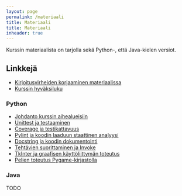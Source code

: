 ```yaml
---
layout: page
permalink: /materiaali
title: Materiaali
title: Materiaali
inheader: true
---
```


Kurssin materiaalista on tarjolla sekä Python-, että Java-kielen versiot.

## Linkkejä

- [Kirjoitusvirheiden korjaaminen materiaalissa](/korjausehdotus)
- [Kurssin hyväksiluku](/hyvaksiluku)

### Python

- [Johdanto kurssin aihealueisiin](/python/materiaali)
- [Unittest ja testaaminen](/python/unittest)
- [Coverage ja testikattavuus](/python/coverage)
- [Pylint ja koodin laaduun staattinen analyysi](/python/pylint)
- [Docstring ja koodin dokumentointi](/python/docstring)
- [Tehtävien suorittaminen ja Invoke](/python/invoke)
- [TkInter ja graafisen käyttöliittymän toteutus](python/tkinter)
- [Pelien toteutus Pygame-kirjastolla](/python/pygame)

### Java

TODO
